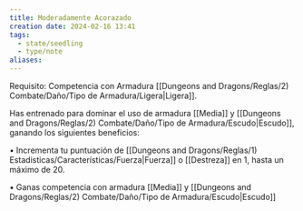 ```yaml
---
title: Moderadamente Acorazado
creation date: 2024-02-16 13:41
tags:
  - state/seedling
  - type/note
aliases:
---
```

Requisito: Competencia con Armadura  [[Dungeons and Dragons/Reglas/2) Combate/Daño/Tipo de Armadura/Ligera|Ligera]].

Has entrenado para dominar el uso de armadura [[Media]] y [[Dungeons and Dragons/Reglas/2) Combate/Daño/Tipo de Armadura/Escudo|Escudo]], ganando los siguientes
beneficios:

• Incrementa tu puntuación de [[Dungeons and Dragons/Reglas/1) Estadisticas/Características/Fuerza|Fuerza]] o [[Destreza]] en 1, hasta un máximo de 20.

• Ganas competencia con armadura [[Media]] y [[Dungeons and Dragons/Reglas/2) Combate/Daño/Tipo de Armadura/Escudo|Escudo]]
